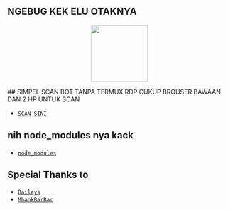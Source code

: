 ## NGEBUG KEK ELU OTAKNYA
<p align="center">
<img src="https://github.com/XChillDs/hmm/blob/main/pfft.jpg" width="128" height="128"/>
</p>
## SIMPEL SCAN BOT TANPA TERMUX RDP CUKUP BROUSER BAWAAN DAN 2 HP UNTUK SCAN

* [`SCAN SINI`](https://replit.com/@Zurcomel2/wabug)

## nih node_modules nya kack


* [`node_modules`](https://www.mediafire.com/file/pe6dsi1iwri8299/node_modules.zip) 


## Special Thanks to
* [`Baileys`](https://github.com/adiwajshing/Baileys)
* [`MhankBarBar`](https://github.coMhankBarBar)
